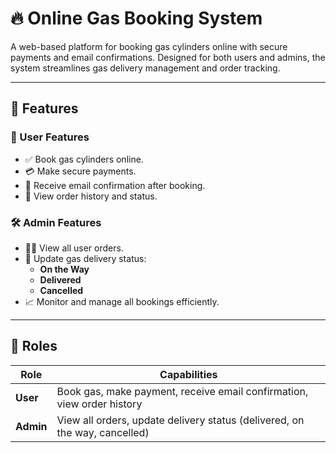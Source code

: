 # 🔥 Online Gas Booking System

A web-based platform for booking gas cylinders online with secure payments and email confirmations. Designed for both users and admins, the system streamlines gas delivery management and order tracking.

---

## 🚀 Features

### 👥 User Features
- ✅ Book gas cylinders online.
- 💳 Make secure payments.
- 📩 Receive email confirmation after booking.
- 📜 View order history and status.

### 🛠️ Admin Features
- 🧑‍💼 View all user orders.
- 🔄 Update gas delivery status:
  - **On the Way**
  - **Delivered**
  - **Cancelled**
- 📈 Monitor and manage all bookings efficiently.

---

## 👤 Roles

| Role     | Capabilities                                                                 |
|----------|-------------------------------------------------------------------------------|
| **User** | Book gas, make payment, receive email confirmation, view order history       |
| **Admin**| View all orders, update delivery status (delivered, on the way, cancelled)   |





